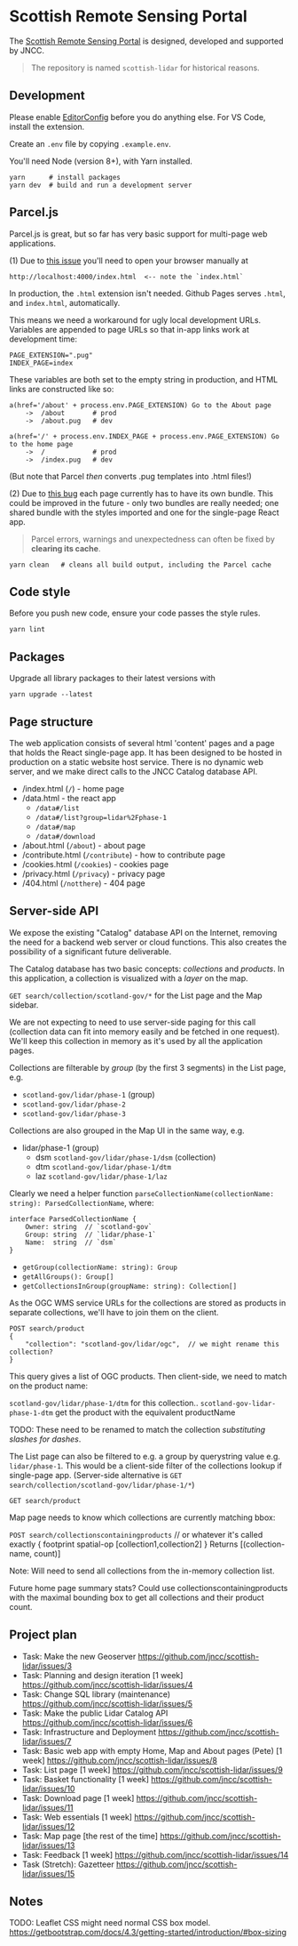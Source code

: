
Scottish Remote Sensing Portal
==============================

The [Scottish Remote Sensing Portal](https://remotesensingdata.gov.scot/) is designed, developed and supported by JNCC.

> The repository is named `scottish-lidar` for historical reasons.

Development
-----------

Please enable [EditorConfig](https://EditorConfig.org) before you do anything else. For VS Code, install the extension.

Create an `.env` file by copying `.example.env`.

You'll need Node (version 8+), with Yarn installed.

    yarn      # install packages
    yarn dev  # build and run a development server

Parcel.js
---------

Parcel.js is great, but so far has very basic support for multi-page web applications.

(1) Due to [this issue](https://github.com/parcel-bundler/parcel/issues/1315) you'll need to open your browser manually at

    http://localhost:4000/index.html  <-- note the `index.html`

In production, the `.html` extension isn't needed. Github Pages serves `.html`, and `index.html`, automatically.

This means we need a workaround for ugly local development URLs. Variables are appended to page URLs so that in-app links work at development time:

    PAGE_EXTENSION=".pug"
    INDEX_PAGE=index

These variables are both set to the empty string in production, and HTML links are constructed like so:

    a(href='/about' + process.env.PAGE_EXTENSION) Go to the About page
        ->  /about       # prod
        ->  /about.pug   # dev

    a(href='/' + process.env.INDEX_PAGE + process.env.PAGE_EXTENSION) Go to the home page
        ->  /            # prod
        ->  /index.pug   # dev

(But note that Parcel *then* converts .pug templates into .html files!)

(2) Due to [this bug](https://github.com/parcel-bundler/parcel/issues/2340) each page currently has to have its own bundle. This could be improved in the future - only two bundles are really needed; one shared bundle with the styles imported and one for the single-page React app.

> Parcel errors, warnings and unexpectedness can often be fixed by **clearing its cache**.

    yarn clean   # cleans all build output, including the Parcel cache

Code style
----------

Before you push new code, ensure your code passes the style rules.

    yarn lint

Packages
--------

Upgrade all library packages to their latest versions with

    yarn upgrade --latest

Page structure
--------------

The web application consists of several html 'content' pages and a page that holds the React single-page app. It has been designed to be hosted in production on a static website host service. There is no dynamic web server, and we make direct calls to the JNCC Catalog database API.

- /index.html (`/`) - home page
- /data.html        - the react app
  - `/data#/list`
  - `/data#/list?group=lidar%2Fphase-1`
  - `/data#/map`
  - `/data#/download`
- /about.html (`/about`)           - about page
- /contribute.html (`/contribute`) - how to contribute page
- /cookies.html (`/cookies`)       - cookies page
- /privacy.html (`/privacy`)       - privacy page
- /404.html (`/notthere`)          - 404 page

Server-side API
---------------

We expose the existing "Catalog" database API on the Internet, removing the need for a backend web server or cloud functions. This also creates the possibility of a significant future deliverable.

The Catalog database has two basic concepts: *collections* and *products*. In this application, a collection is visualized with a *layer* on the map.

`GET search/collection/scotland-gov/*` for the List page and the Map sidebar.

We are not expecting to need to use server-side paging for this call (collection data can fit into memory easily and be fetched in one request). We'll keep this collection in memory as it's used by all the application pages.

Collections are filterable by *group* (by the first 3 segments) in the List page, e.g.

- `scotland-gov/lidar/phase-1` (group)
- `scotland-gov/lidar/phase-2`
- `scotland-gov/lidar/phase-3`

Collections are also grouped in the Map UI in the same way, e.g.

- lidar/phase-1 (group)
  - dsm `scotland-gov/lidar/phase-1/dsm` (collection)
  - dtm `scotland-gov/lidar/phase-1/dtm`
  - laz `scotland-gov/lidar/phase-1/laz`

Clearly we need a helper function `parseCollectionName(collectionName: string): ParsedCollectionName`, where:

    interface ParsedCollectionName {
        Owner: string  // `scotland-gov`
        Group: string  // `lidar/phase-1`
        Name:  string  // `dsm`
    }

- `getGroup(collectionName: string): Group`
- `getAllGroups(): Group[]`
- `getCollectionsInGroup(groupName: string): Collection[]`

As the OGC WMS service URLs for the collections are stored as products in separate collections, we'll have to join them on the client.

    POST search/product
    {
        "collection": "scotland-gov/lidar/ogc",  // we might rename this collection?
    }

This query gives a list of OGC products. Then client-side, we need to match on the product name:

`scotland-gov/lidar/phase-1/dtm` for this collection..
`scotland-gov-lidar-phase-1-dtm` get the product with the equivalent productName

TODO: These need to be renamed to match the collection *substituting slashes for dashes*.

The List page can also be filtered to e.g. a group by querystring value e.g. `lidar/phase-1`.
This would be a client-side filter of the collections lookup if single-page app.
(Server-side alternative is `GET search/collection/scotland-gov/lidar/phase-1/*`)

`GET search/product`

Map page needs to know which collections are currently matching bbox:

`POST search/collectionscontainingproducts` // or whatever it's called exactly
    {
        footprint
        spatial-op
        [collection1,collection2]
    }
Returns [(collection-name, count)]

Note: Will need to send all collections from the in-memory collection list.

Future home page summary stats?
Could use collectionscontainingproducts with the maximal bounding box to get all collections and their product count.

Project plan
------------

- Task: Make the new Geoserver https://github.com/jncc/scottish-lidar/issues/3
- Task: Planning and design iteration [1 week] https://github.com/jncc/scottish-lidar/issues/4
- Task: Change SQL library (maintenance) https://github.com/jncc/scottish-lidar/issues/5
- Task: Make the public Lidar Catalog API https://github.com/jncc/scottish-lidar/issues/6
- Task: Infrastructure and Deployment https://github.com/jncc/scottish-lidar/issues/7
- Task: Basic web app with empty Home, Map and About pages (Pete) [1 week] https://github.com/jncc/scottish-lidar/issues/8
- Task: List page [1 week] https://github.com/jncc/scottish-lidar/issues/9
- Task: Basket functionality [1 week] https://github.com/jncc/scottish-lidar/issues/10
- Task: Download page [1 week] https://github.com/jncc/scottish-lidar/issues/11
- Task: Web essentials [1 week] https://github.com/jncc/scottish-lidar/issues/12
- Task: Map page [the rest of the time] https://github.com/jncc/scottish-lidar/issues/13
- Task: Feedback [1 week] https://github.com/jncc/scottish-lidar/issues/14
- Task (Stretch): Gazetteer https://github.com/jncc/scottish-lidar/issues/15

Notes
-----

TODO: Leaflet CSS might need normal CSS box model. https://getbootstrap.com/docs/4.3/getting-started/introduction/#box-sizing
